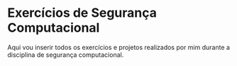 # Exercícios de Segurança Computacional

Aqui vou inserir todos os exercícios e projetos realizados por mim durante a disciplina de segurança computacional.
